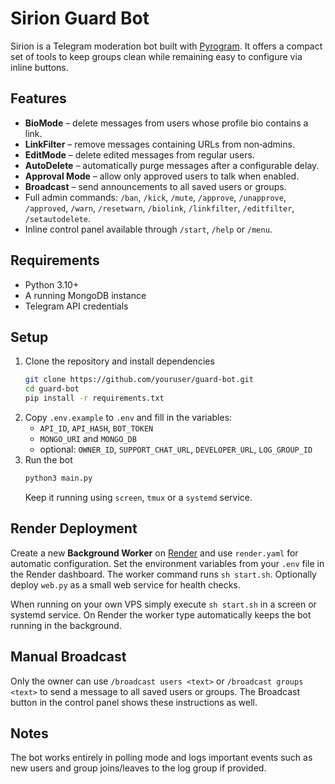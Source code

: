 # Sirion Guard Bot

Sirion is a Telegram moderation bot built with [Pyrogram](https://docs.pyrogram.org/).
It offers a compact set of tools to keep groups clean while remaining easy to configure via inline buttons.

## Features
- **BioMode** – delete messages from users whose profile bio contains a link.
- **LinkFilter** – remove messages containing URLs from non‑admins.
- **EditMode** – delete edited messages from regular users.
- **AutoDelete** – automatically purge messages after a configurable delay.
- **Approval Mode** – allow only approved users to talk when enabled.
- **Broadcast** – send announcements to all saved users or groups.
- Full admin commands: `/ban`, `/kick`, `/mute`, `/approve`, `/unapprove`, `/approved`, `/warn`, `/resetwarn`, `/biolink`, `/linkfilter`, `/editfilter`, `/setautodelete`.
- Inline control panel available through `/start`, `/help` or `/menu`.

## Requirements
- Python 3.10+
- A running MongoDB instance
- Telegram API credentials

## Setup
1. Clone the repository and install dependencies
   ```bash
   git clone https://github.com/youruser/guard-bot.git
   cd guard-bot
   pip install -r requirements.txt
   ```
2. Copy `.env.example` to `.env` and fill in the variables:
   - `API_ID`, `API_HASH`, `BOT_TOKEN`
   - `MONGO_URI` and `MONGO_DB`
   - optional: `OWNER_ID`, `SUPPORT_CHAT_URL`, `DEVELOPER_URL`, `LOG_GROUP_ID`
3. Run the bot
   ```bash
   python3 main.py
   ```
   Keep it running using `screen`, `tmux` or a `systemd` service.

## Render Deployment
Create a new **Background Worker** on [Render](https://render.com) and use `render.yaml` for automatic configuration.
Set the environment variables from your `.env` file in the Render dashboard. The worker command runs `sh start.sh`.
Optionally deploy `web.py` as a small web service for health checks.

When running on your own VPS simply execute `sh start.sh` in a screen or
systemd service. On Render the worker type automatically keeps the bot
running in the background.

## Manual Broadcast
Only the owner can use `/broadcast users <text>` or `/broadcast groups <text>` to send a message to all saved users or groups.
The Broadcast button in the control panel shows these instructions as well.

## Notes
The bot works entirely in polling mode and logs important events such as new users and group joins/leaves to the log group if provided.
